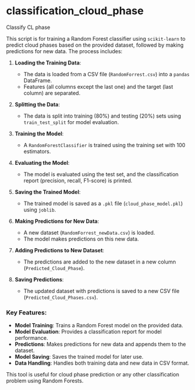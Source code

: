 # classification_cloud_phase
Classify CL phase

This script is for training a Random Forest classifier using `scikit-learn` to predict cloud phases based on the provided dataset, followed by making predictions for new data. The process includes:

1. **Loading the Training Data**:
   - The data is loaded from a CSV file (`RandomForrest.csv`) into a `pandas` DataFrame.
   - Features (all columns except the last one) and the target (last column) are separated.

2. **Splitting the Data**:
   - The data is split into training (80%) and testing (20%) sets using `train_test_split` for model evaluation.

3. **Training the Model**:
   - A `RandomForestClassifier` is trained using the training set with 100 estimators.

4. **Evaluating the Model**:
   - The model is evaluated using the test set, and the classification report (precision, recall, F1-score) is printed.

5. **Saving the Trained Model**:
   - The trained model is saved as a `.pkl` file (`cloud_phase_model.pkl`) using `joblib`.

6. **Making Predictions for New Data**:
   - A new dataset (`RandomForrest_newData.csv`) is loaded.
   - The model makes predictions on this new data.

7. **Adding Predictions to New Dataset**:
   - The predictions are added to the new dataset in a new column (`Predicted_Cloud_Phase`).

8. **Saving Predictions**:
   - The updated dataset with predictions is saved to a new CSV file (`Predicted_Cloud_Phases.csv`).

### Key Features:
- **Model Training**: Trains a Random Forest model on the provided data.
- **Model Evaluation**: Provides a classification report for model performance.
- **Predictions**: Makes predictions for new data and appends them to the dataset.
- **Model Saving**: Saves the trained model for later use.
- **Data Handling**: Handles both training data and new data in CSV format.

This tool is useful for cloud phase prediction or any other classification problem using Random Forests.
